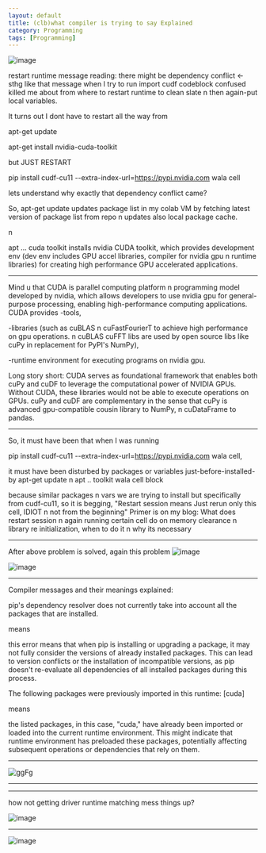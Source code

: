 ```yaml
---
layout: default
title: (clb)what compiler is trying to say Explained
category: Programming
tags: [Programming]
---
```

![image](https://github.com/sbibek086/write-the-docs/assets/11883023/dc31d0e2-d234-4575-9827-c3c52d09d9cd)

restart runtime message reading:
there might be dependency conflict <- sthg like that message 
when I try to run
import cudf
codeblock confused killed me about from where to restart runtime to clean slate n then again-put local variables.

It turns out I dont have to restart all the way from 

apt-get update

apt-get install nvidia-cuda-toolkit

but JUST RESTART

pip install cudf-cu11 --extra-index-url=https://pypi.nvidia.com wala cell

lets understand why exactly that dependency conflict came?

So, apt-get update updates package list in my colab VM by fetching latest version of package list from repo n updates also local package cache.

n

apt ... cuda toolkit installs nvidia CUDA toolkit, which provides development env (dev env includes GPU accel libraries, compiler for nvidia gpu n runtime libraries) for creating high performance GPU accelerated applications.

---
Mind u that CUDA is parallel computing platform n programming model developed by nvidia, which allows developers to use nvidia gpu for general-purpose processing, enabling high-performance computing applications.
CUDA provides
-tools, 

-libraries (such as cuBLAS n cuFastFourierT to achieve high performance on gpu operations. n cuBLAS cuFFT libs are used by open source libs like cuPy in replacement for PyPI's NumPy), 

-runtime environment for executing programs on nvidia gpu. 

Long story short: CUDA serves as foundational framework that enables both cuPy and cuDF to leverage the computational power of NVIDIA GPUs.
Without CUDA, these libraries would not be able to execute operations on GPUs.
cuPy and cuDF are complementary in the sense that cuPy is advanced gpu-compatible cousin library to NumPy, n cuDataFrame to pandas. 

---
So, it must have been that when I was running 

pip install cudf-cu11 --extra-index-url=https://pypi.nvidia.com wala cell,

it must have been disturbed by packages or variables just-before-installed-by apt-get update 
n apt .. toolkit wala cell block

because similar packages n vars we are trying to install but specifically from cudf-cu11, so it is begging, "Restart session means Just rerun only this cell, IDIOT n not from the beginning"
Primer is on my blog: What does restart session n again running certain cell do on memory clearance n library re initialization, when to do it n why its necessary

---
After above problem is solved, again this problem
![image](https://github.com/sbibek086/write-the-docs/assets/11883023/a8424527-9388-4f09-8c4a-10584f639b80)

![image](https://github.com/sbibek086/write-the-docs/assets/11883023/2a473ef5-d1b3-4cbd-bb0c-d884a8dbeb65)

---
Compiler messages and their meanings explained:

pip's dependency resolver does not currently take into account all the packages that are installed.

means

this error means that when pip is installing or upgrading a package, it may not fully consider the versions of already installed packages. This can lead to version conflicts or the installation of incompatible versions, as pip doesn't re-evaluate all dependencies of all installed packages during this process.

The following packages were previously imported in this runtime:
  [cuda]

means

the listed packages, in this case, "cuda," have already been imported or loaded into the current runtime environment. This might indicate that runtime environment has preloaded these packages, potentially affecting subsequent operations or dependencies that rely on them.

---

![ggFg](https://github.com/user-attachments/assets/b0332186-d3af-4632-9081-05d1ffd92fde)

---
---
how not getting driver runtime matching mess things up?

![image](https://github.com/user-attachments/assets/1a118aa8-460d-439c-a013-0e86e1580be1)

---
![image](https://gist.github.com/user-attachments/assets/c9d3afa9-7147-4dde-b013-379c9a51ad7a)


